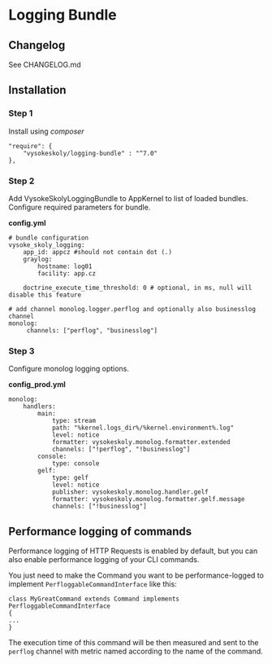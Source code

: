Logging Bundle
==============

Changelog
---------
See CHANGELOG.md

Installation
-----------------------------

### Step 1

Install using *composer*

    "require": {
        "vysokeskoly/logging-bundle" : "^7.0"
    },

### Step 2

Add VysokeSkolyLoggingBundle to AppKernel to list of loaded bundles. Configure required parameters for bundle.

**config.yml**

    # bundle configuration
    vysoke_skoly_logging:
        app_id: appcz #should not contain dot (.)
        graylog:
            hostname: log01
            facility: app.cz
        
        doctrine_execute_time_threshold: 0 # optional, in ms, null will disable this feature

    # add channel monolog.logger.perflog and optionally also businesslog channel
    monolog:
         channels: ["perflog", "businesslog"]

### Step 3

Configure monolog logging options.

**config_prod.yml**

    monolog:
        handlers:
            main:
                type: stream
                path: "%kernel.logs_dir%/%kernel.environment%.log"
                level: notice
                formatter: vysokeskoly.monolog.formatter.extended
                channels: ["!perflog", "!businesslog"]
            console:
                type: console
            gelf:
                type: gelf
                level: notice
                publisher: vysokeskoly.monolog.handler.gelf
                formatter: vysokeskoly.monolog.formatter.gelf.message
                channels: ["!businesslog"]

Performance logging of commands
-------------------------------

Performance logging of HTTP Requests is enabled by default, but you can also enable performance logging of your CLI commands.

You just need to make the Command you want to be performance-logged to implement `PerfloggableCommandInterface` like this:

    class MyGreatCommand extends Command implements PerfloggableCommandInterface
    {
    ...
    }

The execution time of this command will be then measured and sent to the `perflog` channel with metric named
according to the name of the command.
